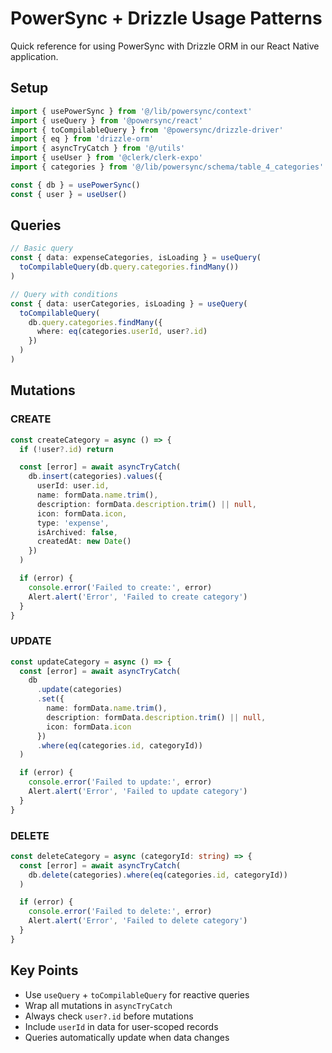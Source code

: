 # PowerSync + Drizzle Usage Patterns

Quick reference for using PowerSync with Drizzle ORM in our React Native application.

## Setup

```typescript
import { usePowerSync } from '@/lib/powersync/context'
import { useQuery } from '@powersync/react'
import { toCompilableQuery } from '@powersync/drizzle-driver'
import { eq } from 'drizzle-orm'
import { asyncTryCatch } from '@/utils'
import { useUser } from '@clerk/clerk-expo'
import { categories } from '@/lib/powersync/schema/table_4_categories'

const { db } = usePowerSync()
const { user } = useUser()
```

## Queries

```typescript
// Basic query
const { data: expenseCategories, isLoading } = useQuery(
  toCompilableQuery(db.query.categories.findMany())
)

// Query with conditions
const { data: userCategories, isLoading } = useQuery(
  toCompilableQuery(
    db.query.categories.findMany({
      where: eq(categories.userId, user?.id)
    })
  )
)
```

## Mutations

### CREATE

```typescript
const createCategory = async () => {
  if (!user?.id) return

  const [error] = await asyncTryCatch(
    db.insert(categories).values({
      userId: user.id,
      name: formData.name.trim(),
      description: formData.description.trim() || null,
      icon: formData.icon,
      type: 'expense',
      isArchived: false,
      createdAt: new Date()
    })
  )

  if (error) {
    console.error('Failed to create:', error)
    Alert.alert('Error', 'Failed to create category')
  }
}
```

### UPDATE

```typescript
const updateCategory = async () => {
  const [error] = await asyncTryCatch(
    db
      .update(categories)
      .set({
        name: formData.name.trim(),
        description: formData.description.trim() || null,
        icon: formData.icon
      })
      .where(eq(categories.id, categoryId))
  )

  if (error) {
    console.error('Failed to update:', error)
    Alert.alert('Error', 'Failed to update category')
  }
}
```

### DELETE

```typescript
const deleteCategory = async (categoryId: string) => {
  const [error] = await asyncTryCatch(
    db.delete(categories).where(eq(categories.id, categoryId))
  )

  if (error) {
    console.error('Failed to delete:', error)
    Alert.alert('Error', 'Failed to delete category')
  }
}
```

## Key Points

- Use `useQuery` + `toCompilableQuery` for reactive queries
- Wrap all mutations in `asyncTryCatch`
- Always check `user?.id` before mutations
- Include `userId` in data for user-scoped records
- Queries automatically update when data changes
